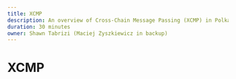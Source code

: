 ```yaml
---
title: XCMP
description: An overview of Cross-Chain Message Passing (XCMP) in Polkadot
duration: 30 minutes
owner: Shawn Tabrizi (Maciej Zyszkiewicz in backup) 
---
```


# XCMP